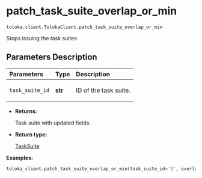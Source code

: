 # patch_task_suite_overlap_or_min
`toloka.client.TolokaClient.patch_task_suite_overlap_or_min`

Stops issuing the task suites

## Parameters Description

| Parameters | Type | Description |
| :----------| :----| :-----------|
`task_suite_id`|**str**|<p>ID of the task suite.</p>

* **Returns:**

  Task suite with updated fields.

* **Return type:**

  [TaskSuite](toloka.client.task_suite.TaskSuite.md)

**Examples:**

```python
toloka_client.patch_task_suite_overlap_or_min(task_suite_id='1', overlap=100)
```
